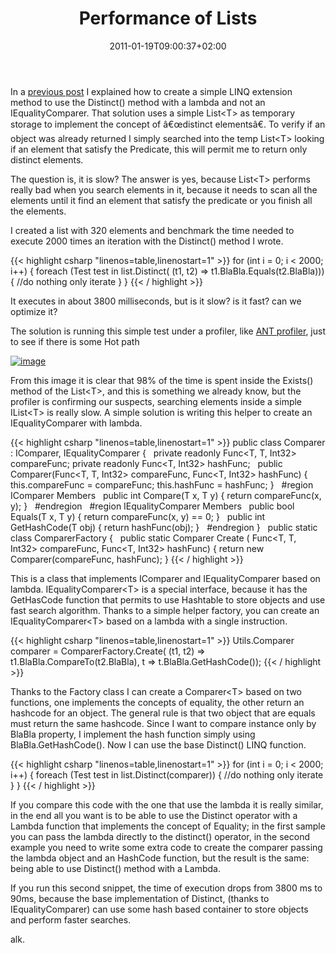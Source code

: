 ﻿---
title: "Performance of Lists"
description: ""
date: 2011-01-19T09:00:37+02:00
draft: false
tags: [Performance]
categories: [NET framework]
---
In a [previous post](http://www.codewrecks.com/blog/index.php/2011/01/18/linq-distinct-with-lambda/) I explained how to create a simple LINQ extension method to use the Distinct() method with a lambda and not an IEqualityComparer. That solution uses a simple List&lt;T&gt; as temporary storage to implement the concept of â€œdistinct elementsâ€. To verify if an object was already returned I simply searched into the temp List&lt;T&gt; looking if an element that satisfy the Predicate, this will permit me to return only distinct elements.

The question is, it is slow? The answer is yes, because List&lt;T&gt; performs really bad when you search elements in it, because it needs to scan all the elements until it find an element that satisfy the predicate or you finish all the elements.

I created a list with 320 elements and benchmark the time needed to execute 2000 times an iteration with the Distinct() method I wrote.

{{< highlight csharp "linenos=table,linenostart=1" >}}
for (int i = 0; i < 2000; i++)
{
foreach (Test test in list.Distinct(
(t1, t2) => t1.BlaBla.Equals(t2.BlaBla)))
{
//do nothing only iterate
}
}
{{< / highlight >}}

It executes in about 3800 milliseconds, but is it slow? is it fast? can we optimize it?

The solution is running this simple test under a profiler, like [ANT profiler](http://www.red-gate.com/products/dotnet-development/ants-performance-profiler/), just to see if there is some Hot path

[![image](http://www.codewrecks.com/blog/wp-content/uploads/2011/01/image_thumb8.png "image")](http://www.codewrecks.com/blog/wp-content/uploads/2011/01/image8.png)

From this image it is clear that 98% of the time is spent inside the Exists() method of the List&lt;T&gt;, and this is something we already know, but the profiler is confirming our suspects, searching elements inside a simple IList&lt;T&gt; is really slow. A simple solution is writing this helper to create an IEqualityComparer with lambda.

{{< highlight csharp "linenos=table,linenostart=1" >}}
public class Comparer<T> : IComparer<T>, IEqualityComparer<T> {
 
private readonly Func<T, T, Int32> compareFunc;
private readonly Func<T, Int32> hashFunc;
 
public Comparer(Func<T, T, Int32> compareFunc, Func<T, Int32> hashFunc)
{
this.compareFunc = compareFunc;
this.hashFunc = hashFunc;
}
 
#region IComparer<T> Members
 
public int Compare(T x, T y) {
return compareFunc(x, y);
}
 
#endregion
 
#region IEqualityComparer<T> Members
 
public bool Equals(T x, T y) {
return compareFunc(x, y) == 0;
}
 
public int GetHashCode(T obj) {
return hashFunc(obj);
}
 
#endregion
}
 
public static class ComparerFactory {
 
public static Comparer<T> Create<T> (
Func<T, T, Int32> compareFunc,
Func<T, Int32> hashFunc)
{
return new Comparer<T>(compareFunc, hashFunc);
}
{{< / highlight >}}

This is a class that implements IComparer and IEqualityComparer based on lambda. IEqualityComparer&lt;T&gt; is a special interface, because it has the GetHasCode function that permits to use Hashtable to store objects and use fast search algorithm. Thanks to a simple helper factory, you can create an IEqualityComparer&lt;T&gt; based on a lambda with a single instruction.

{{< highlight csharp "linenos=table,linenostart=1" >}}
Utils.Comparer<Test> comparer = ComparerFactory.Create<Test>(
(t1, t2) => t1.BlaBla.CompareTo(t2.BlaBla),
t => t.BlaBla.GetHashCode());
{{< / highlight >}}

Thanks to the Factory class I can create a Comparer&lt;T&gt; based on two functions, one implements the concepts of equality, the other return an hashcode for an object. The general rule is that two object that are equals must return the same hashcode. Since I want to compare instance only by BlaBla property, I implement the hash function simply using BlaBla.GetHashCode(). Now I can use the base Distinct() LINQ function.

{{< highlight csharp "linenos=table,linenostart=1" >}}
for (int i = 0; i < 2000; i++)
{
foreach (Test test in list.Distinct(comparer))
{
//do nothing only iterate
}
}
{{< / highlight >}}

If you compare this code with the one that use the lambda it is really similar, in the end all you want is to be able to use the Distinct operator with a Lambda function that implements the concept of Equality; in the first sample you can pass the lambda directly to the distinct() operator, in the second example you need to write some extra code to create the comparer passing the lambda object and an HashCode function, but the result is the same: being able to use Distinct() method with a Lambda.

If you run this second snippet, the time of execution drops from 3800 ms to 90ms, because the base implementation of Distinct, (thanks to IEqualityComparer) can use some hash based container to store objects and perform faster searches.

alk.
